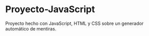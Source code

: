 # Proyecto-JavaScript
Proyecto hecho con JavaScript, HTML y CSS sobre un generador automático de mentiras.
